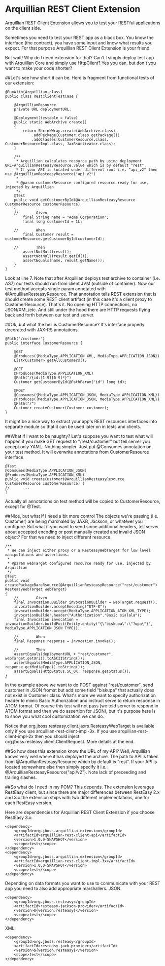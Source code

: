 Arquillian REST Client Extension
===
Arquillian REST Client Extension allows you to test your RESTful applications on the client side.

Sometimes you need to test your REST app as a black box. You know the interface (the contract), you have some input and know what results you expect.
For that purpose Arquillian REST Client Extension is your friend.

But wait! Why do I need extension for that? Can't I simply deploy test app with Arquillian Core and simply use HttpClient?
Yes you can, but don't you want to make your code shorter?

##Let's see how short it can be.
Here is fragment from functional tests of our extension:

    @RunWith(Arquillian.class)
    public class RestClientTestCase {

        @ArquillianResource
        private URL deploymentURL;

        @Deployment(testable = false)
        public static WebArchive create()
        {
            return ShrinkWrap.create(WebArchive.class)
                .addPackage(Customer.class.getPackage())
                .addClasses(CustomerResource.class, CustomerResourceImpl.class, JaxRsActivator.class);
        }

        /**
         * Arquillian calculates resource path by using deployment URL+ArquillianResteasyResource.value which is by default "rest".
         * If your API is located under different root i.e. "api_v2" then use @ArquillianResteasyResource("api_v2")
         *
         * @param customerResource configured resource ready for use, injected by Arquillian
         */
        @Test
        public void getCustomerById(@ArquillianResteasyResource CustomerResource customerResource)
        {
        //        Given
            final String name = "Acme Corporation";
            final long customerId = 1L;

        //        When
            final Customer result = customerResource.getCustomerById(customerId);

        //        Then
            assertNotNull(result);
            assertNotNull(result.getId());
            assertEquals(name, result.getName());
        }
    }
Look at line 7. Note that after Arquillian deploys test archive to container (i.e. AS7) our tests should run from client JVM (outside of container).
Now our test method accepts single param annotated with @ArquillianResteasyResource. That annotation tells REST extension that is should create some REST client artifact (in this case it's a client proxy to CustomerResource).
That's it. No opening HTTP connections, no JSON/XML/etc. And still under the hood there are HTTP requests flying back and forth between our test and server.

##Ok, but what the hell is CustomerResource?
It's interface properly decorated with JAX-RS annotations.


    @Path("/customer")
    public interface CustomerResource {

        @GET
        @Produces({MediaType.APPLICATION_XML, MediaType.APPLICATION_JSON})
        List<Customer> getAllCustomers();

        @GET
        @Produces(MediaType.APPLICATION_XML)
        @Path("/{id:[1-9][0-9]*}")
        Customer getCustomerById(@PathParam("id") long id);

        @POST
        @Consumes({MediaType.APPLICATION_JSON, MediaType.APPLICATION_XML})
        @Produces({MediaType.APPLICATION_JSON, MediaType.APPLICATION_XML})
        @Path("/")
        Customer createCustomer(Customer customer);
    }
It might be a nice way to extract your app's REST resources interfaces into separate module so that it can be used later on in tests and clients.

##What if I want to be naughty?
Let's suppose you want to test what will happen if you make GET request to "/rest/customer" but tell server you accept only YAML. Nothing simpler. Just put @Consumes annotation on your test method. It will overwrite annotations from CustomerResource interface.

    @Test
    @Consumes(MediaType.APPLICATION_JSON)
    @Produces(MediaType.APPLICATION_XML)
    public void createCustomer(@ArquillianResteasyResource CustomerResource customerResource) {
    //      ...
    }
Actually all annotations on test method will be copied to CustomerResource, except for @Test.

##Nice, but what if I need a bit more control
The objects we're passing (i.e. Customer) are being marshaled by JAXB, Jackson, or whatever you configure. But what if you want to send some additional headers, tell server about accepted encoding or post manually created and invalid JSON object? For that we need to inject different resource.

    /**
     * We can inject either proxy or a ResteasyWebTarget for low level manipulations and assertions.
     *
     * @param webTarget configured resource ready for use, injected by Arquillian
     */
    @Test
    public void createPackageBareRsource(@ArquillianResteasyResource("rest/customer") ResteasyWebTarget webTarget)
    {
        //        Given
        final Invocation.Builder invocationBuilder = webTarget.request();
        invocationBuilder.acceptEncoding("UTF-8");
        invocationBuilder.accept(MediaType.APPLICATION_ATOM_XML_TYPE);
        invocationBuilder.header("Authorization","Basic sialala");
        final Invocation invocation = invocationBuilder.buildPost(Entity.entity("{\"biskupa\":\"?upa\"}", MediaType.APPLICATION_JSON_TYPE));

        //        When
        final Response response = invocation.invoke();

        //        Then
        assertEquals(deploymentURL + "rest/customer", webTarget.getUri().toASCIIString());
        assertEquals(MediaType.APPLICATION_JSON, response.getMediaType().toString());
        assertEquals(HttpStatus.SC_OK, response.getStatus());
    }

In the example above we want to do POST against "rest/customer", send customer in JSON fromat but add some field "biskupa" that actually does not exist in Customer class. What's more we want to specify authorization header to mimic Basic Authorization and instruct serve to return response in ATOM format.
Of course this test will not pass (we told server to respond in ATOM format and then we do assertion for JSON), but it's purpose here is to show you what cool customization we can do.

Notice that org.jboss.resteasy.client.jaxrs.ResteasyWebTarget is available only if you use arquillian-rest-client-impl-3x. If you use arquillian-rest-client-impl-2x then you should inject org.jboss.resteasy.client.ClientRequest. More details at the end.

##So how does this extension know the URL of my API?
Well, Arquillian knows very well where it has deployed the archive. The path to API is taken from @ArquillianResteasyResource which by default is "rest". If your API is located somewhere else then simply specify it i.e.: @ArquillianResteasyResource("api/v2"). Note lack of preceeding and trailing slashes.

##So what do I need in my POM?
This depends. The extension leverages RestEasy client, but since there are major differences between RestEasy 2.x and 3.x the extension ships with two different implementations, one for each RestEasy version.

Here are dependencies for Arquillian REST Client Extension if you choose RestEasy 3.x:

    <dependency>
        <groupId>org.jboss.arquillian.extension</groupId>
        <artifactId>arquillian-rest-client-api</artifactId>
        <version>1.0.0-SNAPSHOT</version>
        <scope>test</scope>
    </dependency>
    <dependency>
        <groupId>org.jboss.arquillian.extension</groupId>
        <artifactId>arquillian-rest-client-impl-3x</artifactId>
        <version>1.0.0-SNAPSHOT</version>
        <scope>test</scope>
    </dependency>

Depending on data formats you want to use to communicate with your REST app you need to also add appropriate marshallers.
JSON:

    <dependency>
        <groupId>org.jboss.resteasy</groupId>
        <artifactId>resteasy-jackson-provider</artifactId>
        <version>${version.resteasy}</version>
        <scope>test</scope>
    </dependency>
XML:

    <dependency>
        <groupId>org.jboss.resteasy</groupId>
        <artifactId>resteasy-jaxb-provider</artifactId>
        <version>${version.resteasy}</version>
        <scope>test</scope>
    </dependency>
